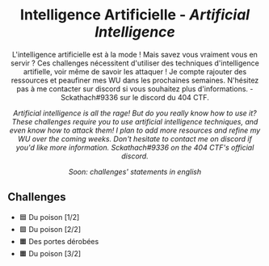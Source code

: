 <div align="center">
  <h1>Intelligence Artificielle - <i>Artificial Intelligence</i></h1>
  <p>
    L'intelligence artificielle est à la mode ! Mais savez vous vraiment vous en servir ? Ces challenges nécessitent d'utiliser des techniques d'intelligence artifielle, voir même de savoir les attaquer ! Je compte rajouter des ressources et peaufiner mes WU dans les prochaines semaines. N'hésitez pas à me contacter sur discord si vous souhaitez plus d'informations. - Sckathach#9336 sur le discord du 404 CTF. 
  </p>
  <p>
    <i>
      Artificial intelligence is all the rage! But do you really know how to use it? These challenges require you to use artificial intelligence techniques, and even know how to attack them! I plan to add more resources and refine my WU over the coming weeks. Don't hesitate to contact me on discord if you'd like more information. Sckathach#9336 on the 404 CTF's official discord.
    </i>
  </p>
  <p>
    <i>
      Soon: challenges' statements in english 
    </i>
  </p>
</div>

## Challenges
- 🟦 Du poison [1/2]
- 🟩 Du poison [2/2]
- 🟧 Des portes dérobées
- 🟧 Du poison [3/2]